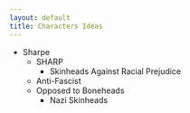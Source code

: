 ```yaml
---
layout: default
title: Characters Ideas
---
```

- Sharpe
  - SHARP
    - Skinheads Against Racial Prejudice
  - Anti-Fascist
  - Opposed to Boneheads
    - Nazi Skinheads